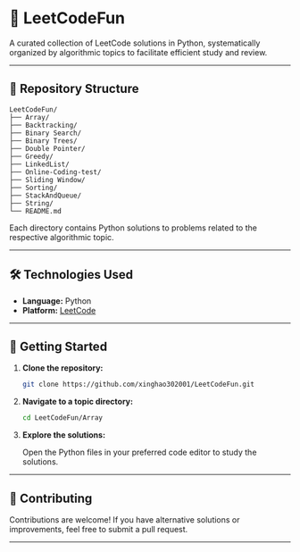 # 🧩 LeetCodeFun

A curated collection of LeetCode solutions in Python, systematically organized by algorithmic topics to facilitate efficient study and review.

---

## 📁 Repository Structure

```
LeetCodeFun/
├── Array/
├── Backtracking/
├── Binary Search/
├── Binary Trees/
├── Double Pointer/
├── Greedy/
├── LinkedList/
├── Online-Coding-test/
├── Sliding Window/
├── Sorting/
├── StackAndQueue/
├── String/
└── README.md
```

Each directory contains Python solutions to problems related to the respective algorithmic topic.

---

## 🛠️ Technologies Used

- **Language:** Python
- **Platform:** [LeetCode](https://leetcode.com/)

---

## 🚀 Getting Started

1. **Clone the repository:**

   ```bash
   git clone https://github.com/xinghao302001/LeetCodeFun.git
   ```

2. **Navigate to a topic directory:**

   ```bash
   cd LeetCodeFun/Array
   ```

3. **Explore the solutions:**

   Open the Python files in your preferred code editor to study the solutions.

---

## 🤝 Contributing

Contributions are welcome! If you have alternative solutions or improvements, feel free to submit a pull request.

---

